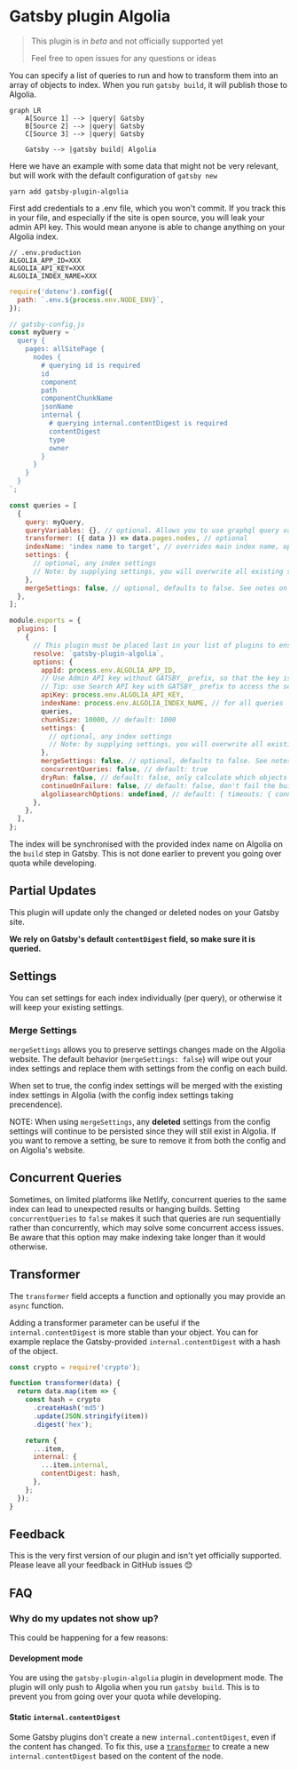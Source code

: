 # Gatsby plugin Algolia

> This plugin is in _beta_ and not officially supported yet
>
> Feel free to open issues for any questions or ideas

You can specify a list of queries to run and how to transform them into an array of objects to index. When you run `gatsby build`, it will publish those to Algolia.

```mermaid
graph LR
    A[Source 1] --> |query| Gatsby
    B[Source 2] --> |query| Gatsby
    C[Source 3] --> |query| Gatsby

    Gatsby --> |gatsby build| Algolia
```

Here we have an example with some data that might not be very relevant, but will work with the default configuration of `gatsby new`

```shell
yarn add gatsby-plugin-algolia
```

First add credentials to a .env file, which you won't commit. If you track this in your file, and especially if the site is open source, you will leak your admin API key. This would mean anyone is able to change anything on your Algolia index.

```shell
// .env.production
ALGOLIA_APP_ID=XXX
ALGOLIA_API_KEY=XXX
ALGOLIA_INDEX_NAME=XXX
```

```js
require('dotenv').config({
  path: `.env.${process.env.NODE_ENV}`,
});

// gatsby-config.js
const myQuery = `
  query {
    pages: allSitePage {
      nodes {
        # querying id is required
        id
        component
        path
        componentChunkName
        jsonName
        internal {
          # querying internal.contentDigest is required
          contentDigest
          type
          owner
        }
      }
    }
  }
`;

const queries = [
  {
    query: myQuery,
    queryVariables: {}, // optional. Allows you to use graphql query variables in the query
    transformer: ({ data }) => data.pages.nodes, // optional
    indexName: 'index name to target', // overrides main index name, optional
    settings: {
      // optional, any index settings
      // Note: by supplying settings, you will overwrite all existing settings on the index
    },
    mergeSettings: false, // optional, defaults to false. See notes on mergeSettings below
  },
];

module.exports = {
  plugins: [
    {
      // This plugin must be placed last in your list of plugins to ensure that it can query all the GraphQL data
      resolve: `gatsby-plugin-algolia`,
      options: {
        appId: process.env.ALGOLIA_APP_ID,
        // Use Admin API key without GATSBY_ prefix, so that the key isn't exposed in the application
        // Tip: use Search API key with GATSBY_ prefix to access the service from within components
        apiKey: process.env.ALGOLIA_API_KEY,
        indexName: process.env.ALGOLIA_INDEX_NAME, // for all queries
        queries,
        chunkSize: 10000, // default: 1000
        settings: {
          // optional, any index settings
          // Note: by supplying settings, you will overwrite all existing settings on the index
        },
        mergeSettings: false, // optional, defaults to false. See notes on mergeSettings below
        concurrentQueries: false, // default: true
        dryRun: false, // default: false, only calculate which objects would be indexed, but do not push to Algolia
        continueOnFailure: false, // default: false, don't fail the build if Algolia indexing fails
        algoliasearchOptions: undefined, // default: { timeouts: { connect: 1, read: 30, write: 30 } }, pass any different options to the algoliasearch constructor
      },
    },
  ],
};
```

The index will be synchronised with the provided index name on Algolia on the `build` step in Gatsby. This is not done earlier to prevent you going over quota while developing.

## Partial Updates

This plugin will update only the changed or deleted nodes on your Gatsby site.

**We rely on Gatsby's default `contentDigest` field, so make sure it is queried.**

## Settings

You can set settings for each index individually (per query), or otherwise it will keep your existing settings.

### Merge Settings

`mergeSettings` allows you to preserve settings changes made on the Algolia website. The default behavior (`mergeSettings: false`) will wipe out your index settings and replace them with settings from the config on each build.

When set to true, the config index settings will be merged with the existing index settings in Algolia (with the config index settings taking precendence).

NOTE: When using `mergeSettings`, any **deleted** settings from the config settings will continue to be persisted since they will still exist in Algolia. If you want to remove a setting, be sure to remove it from both the config and on Algolia's website.

## Concurrent Queries

Sometimes, on limited platforms like Netlify, concurrent queries to the same index can lead to unexpected results or hanging builds. Setting `concurrentQueries` to `false` makes it such that queries are run sequentially rather than concurrently, which may solve some concurrent access issues. Be aware that this option may make indexing take longer than it would otherwise.

## Transformer

The `transformer` field accepts a function and optionally you may provide an `async` function.

Adding a transformer parameter can be useful if the `internal.contentDigest` is more stable than your object. You can for example replace the Gatsby-provided `internal.contentDigest` with a hash of the object.

```js
const crypto = require('crypto');

function transformer(data) {
  return data.map(item => {
    const hash = crypto
      .createHash('md5')
      .update(JSON.stringify(item))
      .digest('hex');

    return {
      ...item,
      internal: {
        ...item.internal,
        contentDigest: hash,
      },
    };
  });
}
```

## Feedback

This is the very first version of our plugin and isn't yet officially supported. Please leave all your feedback in GitHub issues 😊

## FAQ

### Why do my updates not show up?

This could be happening for a few reasons:

#### Development mode

You are using the `gatsby-plugin-algolia` plugin in development mode. The plugin will only push to Algolia when you run `gatsby build`. This is to prevent you from going over your quota while developing.

#### Static `internal.contentDigest`

Some Gatsby plugins don't create a new `internal.contentDigest`, even if the content has changed. To fix this, use a [`transformer`](#transformer) to create a new `internal.contentDigest` based on the content of the node.
